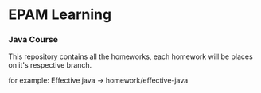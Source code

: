 # EPAM Learning
### Java Course

This repository contains all the homeworks, each homework will be places on it's respective branch.

for example: Effective java -> homework/effective-java

